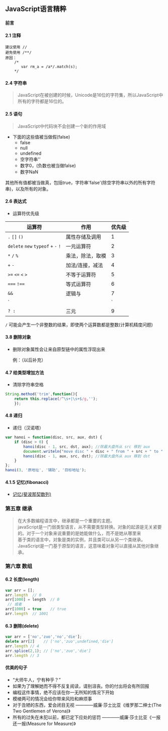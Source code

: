 ## JavaScript语言精粹

#### 前言
#### 2.1 注释

	建议使用 //
	避免使用 /**/
	原因：
		/*
		   var rm_a = /a*/.match(s);
		*/
#### 2.4 字符串
	
 > JavaScript在被创建的时候，Unicode是16位的字符集，所以JavaScript中所有的字符都是16位的。

#### 2.5 语句
	
 > JavaScript中代码块不会创建一个新的作用域

 * 下面的这些值被当做假(false)
 	- false
 	- null 
 	- undefined
 	- 空字符串''
 	- 数字0，(负数也被当做false)
 	- 数字NaN

 其他所有值都被当做真，包括true，字符串'false'(除空字符串以外的所有字符串)，以及所有的对象。

#### 2.6 表达式
 	
* 运算符优先级 

| 运算符  								| 作用				| 优先级 |
| ------------------------------------- | ----------------- | ------ |
|  `.` `[]` `()`  						| 属性存储及调用 	|   1    |
|  `delete` `new` `typeof` `+` `-` `!`  | 一元运算符 		|   2    |
|  `*` `/` `%`  						| 乘法，除法，取模 	|   3    |
|  `+` `-`  							| 加法/连接，减法 	|   4    |
|  `>=` `<=` `<` `>`  					| 不等于运算符 		|   5    |
|  `===` `!==`  						| 等式运算符 		|   6    |
|  `&&`  								| 逻辑与 			|   7    |
|  `||`		  							| 逻辑或 			|   8    |
|  `? : `   							| 三元 				|   9    |

  `/` 可能会产生一个非整数的结果，即使两个运算数都是整数(计算机精度问题)

#### 3.8 删除对象
	
 * 删除对象属性会让来自原型链中的属性浮现出来

	例：（以后补充）

#### 4.7 给类型增加方法

 * 清除字符串空格

```javascript
String.method('trim',function(){
	return this.replace(/^\s+|\s+$/g,'');
	});
```

#### 4.8 递归 

 * 递归（汉诺塔）

```javascript
var hanoi = function(disc, src, aux, dst) {
	if (disc > 0) {
		hanoi(disc - 1, src, dst, aux); //除最大盘外从 src 移到 aux
		document.writeln("move disc " + disc + " from " + src + " to " + dst); //最大盘从 src 移到 dst
		hanoi(disc - 1, aux, src, dst); //除最大盘外从 aux 移到 dst
	}
};
hanoi(3, '原地址', '辅助', '目标地址');
```

#### 4.1.5 记忆(fibonacci)
	
  * [ 记忆(斐波那契数列) ](Demo/fibonacci.html)

### 第五章 继承

> 在大多数编程语言中，继承都是一个重要的主题。  
> javaScript是一门弱类型语言，从不需要类型转换。对象的起源是无关紧要的。对于一个对象来说重要的是她能做什么，而不是她从哪里来  
> 基于类的语言中，对象是类的实例，并且类可以从另一个类继承。JavaScript是一门基于原型的语言，这意味着对象可以直接从其他对象继承。  

### 第六章 数组

#### 6.2 长度(length)
```javascript
var arr = [];
arr.length  // 0
arr[1000] = length  // 0
 // 或者
arr[1000] = true    // true
arr.length  // 1001
```
#### 6.3 删除(delete)
```javascript
var arr = ['no','zuo','no','die'];
delete arr[2]  	 // ['no','zuo',undefined,'die']
arr.length // 4
arr.splice(2,1); // ['no','zuo','die']
arr.length // 3
```

#### 优美的句子

* “大师牛人，宁有种乎？”
* 如果为了理解她而不得不反复阅读，请别沮丧。你的付出将会有所回报
* 编程这件事情，绝不应该在你一无所知的情况下开始
* 模棱两可的情况会给你带来风险和麻烦事
* 对于丑陋的东西，爱会闭目无视 			————威廉·莎士比亚《维罗那二绅士(The Two Gentlemen of Verona)》
* 所有的过失在未犯以前，都已定下应处的惩罚 		————威廉·莎士比亚《一报还一报(Measure for Measure)》
